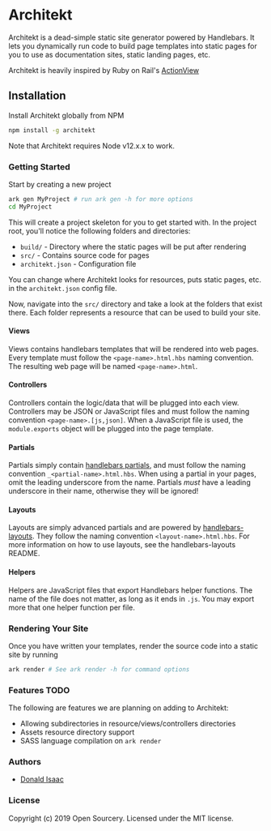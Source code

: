 # Architekt

Architekt is a dead-simple static site generator powered by Handlebars. It lets
you dynamically run code to build page templates into static pages for you to
use as documentation sites, static landing pages, etc.

Architekt is heavily inspired by Ruby on Rail's [ActionView](https://guides.rubyonrails.org/layouts_and_rendering.html)

## Installation

Install Architekt globally from NPM

```sh
npm install -g architekt
```

Note that Architekt requires Node v12.x.x to work.

### Getting Started

Start by creating a new project

```sh
ark gen MyProject # run ark gen -h for more options
cd MyProject
```

This will create a project skeleton for you to get started with. In the project
root, you'll notice the following folders and directories:

- `build/` - Directory where the static pages will be put after rendering
- `src/` - Contains source code for pages
- `architekt.json` - Configuration file

You can change where Architekt looks for resources, puts static pages, etc. in
the `architekt.json` config file.

Now, navigate into the `src/` directory and take a look at the folders that exist
there. Each folder represents a resource that can be used to build your site.

#### Views

Views contains handlebars templates that will be rendered into web pages. Every
template must follow the `<page-name>.html.hbs` naming convention. The resulting
web page will be named `<page-name>.html`.

#### Controllers

Controllers contain the logic/data that will be plugged into each view. Controllers
may be JSON or JavaScript files and must follow the naming convention
`<page-name>.[js,json]`. When a JavaScript file is used, the `module.exports` object
will be plugged into the page template.

#### Partials

Partials simply contain [handlebars partials](https://handlebarsjs.com/partials.html),
and must follow the naming convention `_<partial-name>.html.hbs`. When using a partial
in your pages, omit the leading underscore from the name. Partials *must* have a
leading underscore in their name, otherwise they will be ignored!

#### Layouts

Layouts are simply advanced partials and are powered by [handlebars-layouts](https://www.npmjs.com/package/handlebars-layouts). They follow the naming convention `<layout-name>.html.hbs`.
For more information on how to use layouts, see the handlebars-layouts README.

#### Helpers

Helpers are JavaScript files that export Handlebars helper functions. The name
of the file does not matter, as long as it ends in `.js`. You may export more
that one helper function per file.

### Rendering Your Site

Once you have written your templates, render the source code into a
static site by running

```sh
ark render # See ark render -h for command options
```

### Features TODO

The following are features we are planning on adding to Architekt:

- Allowing subdirectories in resource/views/controllers directories
- Assets resource directory support
- SASS language compilation on `ark render`

### Authors

- [Donald Isaac](https://www.opensourceryumd.com)

### License

Copyright (c) 2019 Open Sourcery. Licensed under the MIT license.
